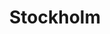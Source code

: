 ---
title: Stockholm
developer: Zenkman Games
image: Stockholm.jpg
link: http://www.epiclemming.com/action/stockholm
flash: http://www.epiclemming.com/action/stockholm
---